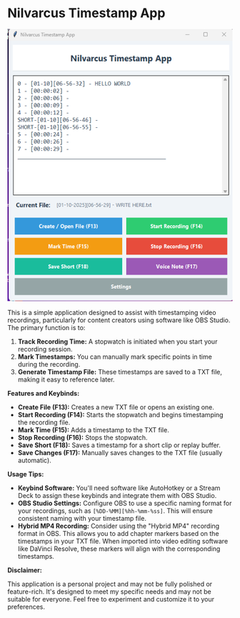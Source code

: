 # Nilvarcus Timestamp App

![App Screenshot](app_screenshot.png)

This is a simple application designed to assist with timestamping video recordings, particularly for content creators using software like OBS Studio. The primary function is to:

1. **Track Recording Time:** A stopwatch is initiated when you start your recording session.
2. **Mark Timestamps:** You can manually mark specific points in time during the recording.
3. **Generate Timestamp File:** These timestamps are saved to a TXT file, making it easy to reference later.

**Features and Keybinds:**

* **Create File (F13):** Creates a new TXT file or opens an existing one.
* **Start Recording (F14):** Starts the stopwatch and begins timestamping the recording file.
* **Mark Time (F15):** Adds a timestamp to the TXT file.
* **Stop Recording (F16):** Stops the stopwatch.
* **Save Short (F18):** Saves a timestamp for a short clip or replay buffer.
* **Save Changes (F17):** Manually saves changes to the TXT file (usually automatic).

**Usage Tips:**

- **Keybind Software:** You'll need software like AutoHotkey or a Stream Deck to assign these keybinds and integrate them with OBS Studio.
- **OBS Studio Settings:** Configure OBS to use a specific naming format for your recordings, such as `[%DD-%MM][%hh-%mm-%ss]`. This will ensure consistent naming with your timestamp file.
- **Hybrid MP4 Recording:** Consider using the "Hybrid MP4" recording format in OBS. This allows you to add chapter markers based on the timestamps in your TXT file. When imported into video editing software like DaVinci Resolve, these markers will align with the corresponding timestamps.

**Disclaimer:**

This application is a personal project and may not be fully polished or feature-rich. It's designed to meet my specific needs and may not be suitable for everyone. Feel free to experiment and customize it to your preferences.

